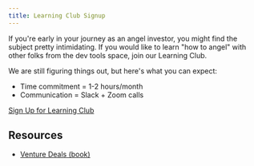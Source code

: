 ```yaml
---
title: Learning Club Signup
---
```

If you're early in your journey as an angel investor, you might find the subject pretty intimidating. If you would like to learn "how to angel" with other folks from the dev tools space, join our Learning Club.

We are still figuring things out, but here's what you can expect:

- Time commitment = 1-2 hours/month
- Communication = Slack + Zoom calls

<div class="cta"><a href="https://airtable.com/shrVmCtmsfOa2PjaD">Sign Up for Learning Club</a></div>

## Resources

- [Venture Deals (book)](https://www.amazon.com/Venture-Deals-Smarter-Lawyer-Capitalist/dp/1119594820/)